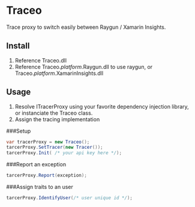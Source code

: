 # Traceo
Trace proxy to switch easily between Raygun / Xamarin Insights.

## Install

1. Reference Traceo.dll
2. Reference Traceo.*platform*.Raygun.dll to use raygun, or Traceo.*platform*.XamarinInsights.dll

## Usage

1. Resolve ITracerProxy using your favorite dependency injection library, or instanciate the Traceo class.
2. Assign the tracing implementation

###Setup

```c#
var tracerProxy = new Traceo();
tarcerProxy.SetTracer(new Tracer());
tarcerProxy.Init( /* your api key here */);
```

###Report an exception

```c#
tarcerProxy.Report(exception);
```

###Assign traits to an user

```c#
tarcerProxy.IdentifyUser(/* user unique id */);
```
